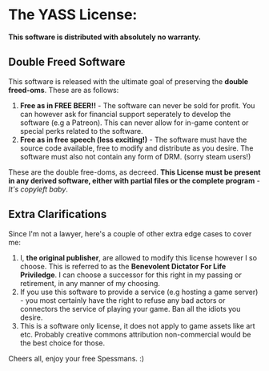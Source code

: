 # The YASS License:

**This software is distributed with absolutely no warranty.**

## Double Freed Software

This software is released with the ultimate goal of preserving the **double freed-oms**. These are as follows:

1. **Free as in FREE BEER!!** - The software can never be sold for profit. You can however ask for financial support seperately to develop the software (e.g a Patreon). This can never allow for in-game content or special perks related to the software. 
2. **Free as in free speech (less exciting!)** - The software must have the source code available, free to modify and distribute as you desire. The software must also not contain any form of DRM. (sorry steam users!)

These are the double free-doms, as decreed. **This License must be present in any derived software, either with partial files or the complete program** - *It's copyleft baby*.

## Extra Clarifications

Since I'm not a lawyer, here's a couple of other extra edge cases to cover me:

1. I, **the original publisher**, are allowed to modify this license however I so choose. This is referred to as the **Benevolent Dictator For Life Priviledge**. I can choose a successor for this right in my passing or retirement, in any manner of my choosing.
2. If you use this software to provide a service (e.g hosting a game server) - you most certainly have the right to refuse any bad actors or connectors the service of playing your game. Ban all the idiots you desire.
3. This is a software only license, it does not apply to game assets like art etc. Probably creative commons attribution non-commercial would be the best choice for those.

Cheers all, enjoy your free Spessmans. :)

